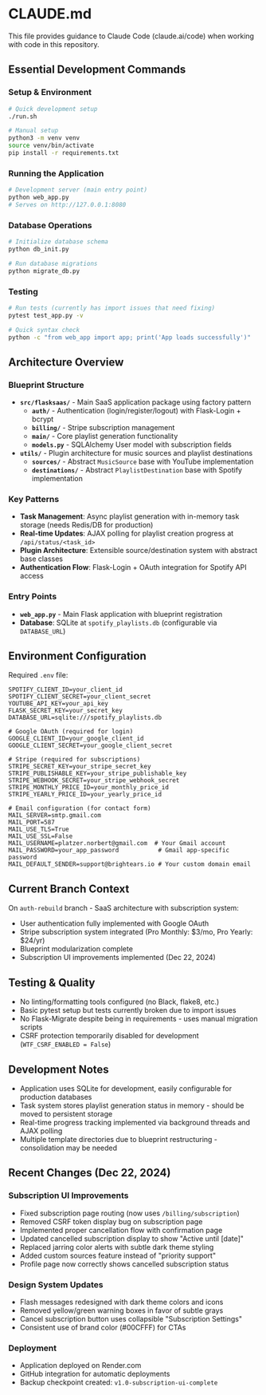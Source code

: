 # CLAUDE.md

This file provides guidance to Claude Code (claude.ai/code) when working with code in this repository.

## Essential Development Commands

### Setup & Environment
```bash
# Quick development setup
./run.sh

# Manual setup
python3 -m venv venv
source venv/bin/activate
pip install -r requirements.txt
```

### Running the Application
```bash
# Development server (main entry point)
python web_app.py
# Serves on http://127.0.0.1:8080
```

### Database Operations
```bash
# Initialize database schema
python db_init.py

# Run database migrations
python migrate_db.py
```

### Testing
```bash
# Run tests (currently has import issues that need fixing)
pytest test_app.py -v

# Quick syntax check
python -c "from web_app import app; print('App loads successfully')"
```

## Architecture Overview

### Blueprint Structure
- **`src/flasksaas/`** - Main SaaS application package using factory pattern
  - **`auth/`** - Authentication (login/register/logout) with Flask-Login + bcrypt
  - **`billing/`** - Stripe subscription management
  - **`main/`** - Core playlist generation functionality 
  - **`models.py`** - SQLAlchemy User model with subscription fields
- **`utils/`** - Plugin architecture for music sources and playlist destinations
  - **`sources/`** - Abstract `MusicSource` base with YouTube implementation
  - **`destinations/`** - Abstract `PlaylistDestination` base with Spotify implementation

### Key Patterns
- **Task Management**: Async playlist generation with in-memory task storage (needs Redis/DB for production)
- **Real-time Updates**: AJAX polling for playlist creation progress at `/api/status/<task_id>`
- **Plugin Architecture**: Extensible source/destination system with abstract base classes
- **Authentication Flow**: Flask-Login + OAuth integration for Spotify API access

### Entry Points
- **`web_app.py`** - Main Flask application with blueprint registration
- **Database**: SQLite at `spotify_playlists.db` (configurable via `DATABASE_URL`)

## Environment Configuration

Required `.env` file:
```
SPOTIFY_CLIENT_ID=your_client_id
SPOTIFY_CLIENT_SECRET=your_client_secret
YOUTUBE_API_KEY=your_api_key
FLASK_SECRET_KEY=your_secret_key
DATABASE_URL=sqlite:///spotify_playlists.db

# Google OAuth (required for login)
GOOGLE_CLIENT_ID=your_google_client_id
GOOGLE_CLIENT_SECRET=your_google_client_secret

# Stripe (required for subscriptions)
STRIPE_SECRET_KEY=your_stripe_secret_key
STRIPE_PUBLISHABLE_KEY=your_stripe_publishable_key
STRIPE_WEBHOOK_SECRET=your_stripe_webhook_secret
STRIPE_MONTHLY_PRICE_ID=your_monthly_price_id
STRIPE_YEARLY_PRICE_ID=your_yearly_price_id

# Email configuration (for contact form)
MAIL_SERVER=smtp.gmail.com
MAIL_PORT=587
MAIL_USE_TLS=True
MAIL_USE_SSL=False
MAIL_USERNAME=platzer.norbert@gmail.com  # Your Gmail account
MAIL_PASSWORD=your_app_password           # Gmail app-specific password
MAIL_DEFAULT_SENDER=support@brightears.io # Your custom domain email
```

## Current Branch Context

On `auth-rebuild` branch - SaaS architecture with subscription system:
- User authentication fully implemented with Google OAuth
- Stripe subscription system integrated (Pro Monthly: $3/mo, Pro Yearly: $24/yr)
- Blueprint modularization complete
- Subscription UI improvements implemented (Dec 22, 2024)

## Testing & Quality

- No linting/formatting tools configured (no Black, flake8, etc.)
- Basic pytest setup but tests currently broken due to import issues
- No Flask-Migrate despite being in requirements - uses manual migration scripts
- CSRF protection temporarily disabled for development (`WTF_CSRF_ENABLED = False`)

## Development Notes

- Application uses SQLite for development, easily configurable for production databases
- Task system stores playlist generation status in memory - should be moved to persistent storage
- Real-time progress tracking implemented via background threads and AJAX polling
- Multiple template directories due to blueprint restructuring - consolidation may be needed

## Recent Changes (Dec 22, 2024)

### Subscription UI Improvements
- Fixed subscription page routing (now uses `/billing/subscription`)
- Removed CSRF token display bug on subscription page
- Implemented proper cancellation flow with confirmation page
- Updated cancelled subscription display to show "Active until [date]"
- Replaced jarring color alerts with subtle dark theme styling
- Added custom sources feature instead of "priority support"
- Profile page now correctly shows cancelled subscription status

### Design System Updates
- Flash messages redesigned with dark theme colors and icons
- Removed yellow/green warning boxes in favor of subtle grays
- Cancel subscription button uses collapsible "Subscription Settings"
- Consistent use of brand color (#00CFFF) for CTAs

### Deployment
- Application deployed on Render.com
- GitHub integration for automatic deployments
- Backup checkpoint created: `v1.0-subscription-ui-complete`